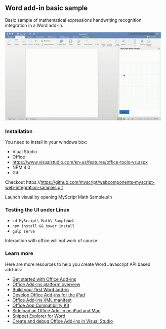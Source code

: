 ## Word add-in basic sample

Basic sample of mathematical expressions handwriting recognition integration in a Word add-in.

![](word-addin.gif)

### Installation
You need to install in your windows box:
- Viual Studio
- Office
- https://www.visualstudio.com/en-us/features/office-tools-vs.aspx
- NPM 4.0
- Git

Checkout https://https://github.com/myscript/webcomponents-myscript-web-integration-samples.git

Launch visual by opening MyScript Math Sample.sln

### Testing the UI under Linux

* `cd MyScript\ Math\ SampleWeb`
* `npm install && bower install`
* `gulp serve`

Interaction with office will not work of course

### Learn more

Here are more resources to help you create Word Javascript API based add-ins:

* [Get started with Office Add-ins](https://dev.office.com/getting-started/addins)
* [Office Add-ins platform overview](https://dev.office.com/docs/add-ins/overview/office-add-ins)
* [Build your first Word add-in](https://dev.office.com/docs/add-ins/word/word-add-ins)
* [Develop Office Add-ins for the iPad](https://github.com/OfficeDev/office-js-docs/blob/master/docs/develop/develop-office-add-ins-for-the-ipad.md)
* [Office Add-ins XML manifest](http://dev.office.com/docs/add-ins/overview/add-in-manifests)
* [Office App Compatibility Kit ](https://www.microsoft.com/en-us/download/details.aspx?id=46831)
* [Sideload an Office Add-in on iPad and Mac](http://dev.office.com/docs/add-ins/testing/sideload-an-office-add-in-on-ipad-and-mac)
* [Snippet Explorer for Word](http://officesnippetexplorer.azurewebsites.net/#/snippets/word)
* [Create and debug Office Add-ins in Visual Studio](http://dev.office.com/docs/add-ins/get-started/create-and-debug-office-add-ins-in-visual-studio)